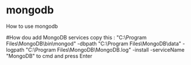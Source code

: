 # mongodb
How to use mongodb

#How dou add MongoDB services
copy this : "C:\Program Files\MongoDB\bin\mongod" -dbpath "C:\Program Files\MongoDB\data" -logpath "C:\Program Files\MongoDB\MongoDB.log" -install -serviceName "MongoDB" to cmd and press Enter
